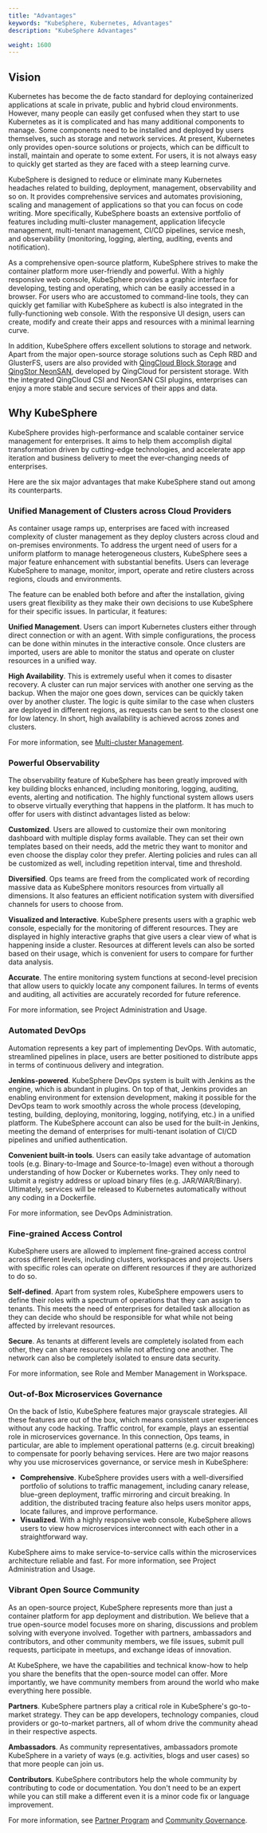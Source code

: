 ```yaml
---
title: "Advantages"
keywords: "KubeSphere, Kubernetes, Advantages"
description: "KubeSphere Advantages"

weight: 1600
---
```


## Vision

Kubernetes has become the de facto standard for deploying containerized applications at scale in private, public and hybrid cloud environments. However, many people can easily get confused when they start to use Kubernetes as it is complicated and has many additional components to manage. Some components need to be installed and deployed by users themselves, such as storage and network services. At present, Kubernetes only provides open-source solutions or projects, which can be difficult to install, maintain and operate to some extent. For users, it is not always easy to quickly get started as they are faced with a steep learning curve.

KubeSphere is designed to reduce or eliminate many Kubernetes headaches related to building, deployment, management, observability and so on. It provides comprehensive services and automates provisioning, scaling and management of applications so that you can focus on code writing. More specifically, KubeSphere boasts an extensive portfolio of features including multi-cluster management, application lifecycle management, multi-tenant management, CI/CD pipelines, service mesh, and observability (monitoring, logging, alerting, auditing, events and notification).

As a comprehensive open-source platform, KubeSphere strives to make the container platform more user-friendly and powerful. With a highly responsive web console, KubeSphere provides a graphic interface for developing, testing and operating, which can be easily accessed in a browser. For users who are accustomed to command-line tools, they can quickly get familiar with KubeSphere as kubectl is also integrated in the fully-functioning web console. With the responsive UI design, users can create, modify and create their apps and resources with a minimal learning curve.

In addition, KubeSphere offers excellent solutions to storage and network. Apart from the major open-source storage solutions such as Ceph RBD and GlusterFS, users are also provided with [QingCloud Block Storage](https://docs.qingcloud.com/product/storage/volume/) and [QingStor NeonSAN](https://docs.qingcloud.com/product/storage/volume/super_high_performance_shared_volume/), developed by QingCloud for persistent storage. With the integrated QingCloud CSI and NeonSAN CSI plugins, enterprises can enjoy a more stable and secure services of their apps and data.

## Why KubeSphere

KubeSphere provides high-performance and scalable container service management for enterprises. It aims to help them accomplish digital transformation driven by cutting-edge technologies, and accelerate app iteration and business delivery to meet the ever-changing needs of enterprises.

Here are the six major advantages that make KubeSphere stand out among its counterparts.

### Unified Management of Clusters across Cloud Providers

As container usage ramps up, enterprises are faced with increased complexity of cluster management as they deploy clusters across cloud and on-premises environments. To address the urgent need of users for a uniform platform to manage heterogeneous clusters, KubeSphere sees a major feature enhancement with substantial benefits. Users can leverage KubeSphere to manage, monitor, import, operate and retire clusters across regions, clouds and environments.

The feature can be enabled both before and after the installation, giving users great flexibility as they make their own decisions to use KubeSphere for their specific issues. In particular, it features:

**Unified Management**. Users can import Kubernetes clusters either through direct connection or with an agent. With simple configurations, the process can be done within minutes in the interactive console. Once clusters are imported, users are able to monitor the status and operate on cluster resources in a unified way.

**High Availability**. This is extremely useful when it comes to disaster recovery. A cluster can run major services with another one serving as the backup. When the major one goes down, services can be quickly taken over by another cluster. The logic is quite similar to the case when clusters are deployed in different regions, as requests can be sent to the closest one for low latency. In short, high availability is achieved across zones and clusters.

For more information, see [Multi-cluster Management](../../multicluster-management/).

### Powerful Observability

The observability feature of KubeSphere has been greatly improved with key building blocks enhanced, including monitoring, logging, auditing, events, alerting and notification. The highly functional system allows users to observe virtually everything that happens in the platform. It has much to offer for users with distinct advantages listed as below:

**Customized**. Users are allowed to customize their own monitoring dashboard with multiple display forms available. They can set their own templates based on their needs, add the metric they want to monitor and even choose the display color they prefer. Alerting policies and rules can all be customized as well, including repetition interval, time and threshold.

**Diversified**. Ops teams are freed from the complicated work of recording massive data as KubeSphere monitors resources from virtually all dimensions. It also features an efficient notification system with diversified channels for users to choose from.

**Visualized and Interactive**. KubeSphere presents users with a graphic web console, especially for the monitoring of different resources. They are displayed in highly interactive graphs that give users a clear view of what is happening inside a cluster. Resources at different levels can also be sorted based on their usage, which is convenient for users to compare for further data analysis.

**Accurate**. The entire monitoring system functions at second-level precision that allow users to quickly locate any component failures. In terms of events and auditing, all activities are accurately recorded for future reference.

For more information, see Project Administration and Usage.

### Automated DevOps

Automation represents a key part of implementing DevOps. With automatic, streamlined pipelines in place, users are better positioned to distribute apps in terms of continuous delivery and integration.

**Jenkins-powered**. KubeSphere DevOps system is built with Jenkins as the engine, which is abundant in plugins. On top of that, Jenkins provides an enabling environment for extension development, making it possible for the DevOps team to work smoothly across the whole process (developing, testing, building, deploying, monitoring, logging, notifying, etc.) in a unified platform. The KubeSphere account can also be used for the built-in Jenkins, meeting the demand of enterprises for multi-tenant isolation of CI/CD pipelines and unified authentication.

**Convenient built-in tools**. Users can easily take advantage of automation tools (e.g. Binary-to-Image and Source-to-Image) even without a thorough understanding of how Docker or Kubernetes works. They only need to submit a registry address or upload binary files (e.g. JAR/WAR/Binary). Ultimately, services will be released to Kubernetes automatically without any coding in a Dockerfile.

For more information, see DevOps Administration.

### Fine-grained Access Control

KubeSphere users are allowed to implement fine-grained access control across different levels, including clusters, workspaces and projects. Users with specific roles can operate on different resources if they are authorized to do so.

**Self-defined**. Apart from system roles, KubeSphere empowers users to define their roles with a spectrum of operations that they can assign to tenants. This meets the need of enterprises for detailed task allocation as they can decide who should be responsible for what while not being affected by irrelevant resources.

**Secure**. As tenants at different levels are completely isolated from each other, they can share resources while not affecting one another. The network can also be completely isolated to ensure data security.

For more information, see Role and Member Management in Workspace.

### Out-of-Box Microservices Governance

On the back of Istio, KubeSphere features major grayscale strategies. All these features are out of the box, which means consistent user experiences without any code hacking. Traffic control, for example, plays an essential role in microservices governance. In this connection, Ops teams, in particular, are able to implement operational patterns (e.g. circuit breaking) to compensate for poorly behaving services. Here are two major reasons why you use microservices governance, or service mesh in KubeSphere:

- **Comprehensive**. KubeSphere provides users with a well-diversified portfolio of solutions to traffic management, including canary release, blue-green deployment, traffic mirroring and circuit breaking. In addition, the distributed tracing feature also helps users monitor apps, locate failures, and improve performance. 
- **Visualized**. With a highly responsive web console, KubeSphere allows users to view how microservices interconnect with each other in a straightforward way.

KubeSphere aims to make service-to-service calls within the microservices architecture reliable and fast. For more information, see Project Administration and Usage.

### Vibrant Open Source Community

As an open-source project, KubeSphere represents more than just a container platform for app deployment and distribution. We believe that a true open-source model focuses more on sharing, discussions and problem solving with everyone involved. Together with partners, ambassadors and contributors, and other community members, we file issues, submit pull requests, participate in meetups, and exchange ideas of innovation.

At KubeSphere, we have the capabilities and technical know-how to help you share the benefits that the open-source model can offer. More importantly, we have community members from around the world who make everything here possible.

**Partners**. KubeSphere partners play a critical role in KubeSphere's go-to-market strategy. They can be app developers, technology companies, cloud providers or go-to-market partners, all of whom drive the community ahead in their respective aspects.

**Ambassadors**. As community representatives, ambassadors promote KubeSphere in a variety of ways (e.g. activities, blogs and user cases) so that more people can join us.

**Contributors**. KubeSphere contributors help the whole community by contributing to code or documentation. You don't need to be an expert while you can still make a different even it is a minor code fix or language improvement.

For more information, see [Partner Program](https://kubesphere.io/partner/) and [Community Governance](https://kubesphere.io/contribution/).